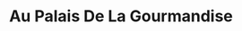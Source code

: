 ---
title: "Au Palais De La Gourmandise"
url: /outreau/au-palais-de-la-gourmandise/
shop: Bäckerei
---